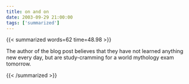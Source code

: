```yaml
---
title: on and on
date: 2003-09-29 21:00:00
tags: ['summarized']
---
```


{{< summarized words=62 time=48.98 >}}

The author of the blog post believes that they have not learned anything new every day, but are study-cramming for a world mythology exam tomorrow.

{{< /summarized >}}